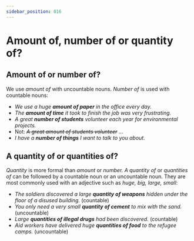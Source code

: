 ```yaml
---
sidebar_position: 016
---
```


# Amount of, number of or quantity of?

## Amount of or number of?

We use *amount of* with uncountable nouns. *Number of* is used with countable nouns:

- *We use a huge **amount of paper** in the office every day.*
- *The **amount of time** it took to finish the job was very frustrating.*
- *A great **number of students** volunteer each year for environmental projects.*
- Not: *~~A great amount of students volunteer~~* …
- *I have a **number of things** I want to talk to you about.*

## A quantity of or quantities of?

*Quantity* is more formal than *amount* or *number. A quantity of* or *quantities of* can be followed by a countable noun or an uncountable noun. They are most commonly used with an adjective such as *huge, big, large, small*:

- *The soldiers discovered a large **quantity of weapons** hidden under the floor of a disused building.* (countable)
- *You only need a very small **quantity of cement** to mix with the sand.* (uncountable)
- *Large **quantities of illegal drugs** had been discovered.* (countable)
- *Aid workers have delivered huge **quantities of food** to the refugee camps.* (uncountable)
